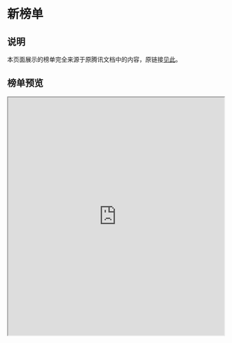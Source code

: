 # 新榜单

## 说明

本页面展示的榜单完全来源于原腾讯文档中的内容，原链接[见此](https://docs.qq.com/sheet/DTUhETnNCQ0RoRm9v)。

## 榜单预览

<iframe src="https://docs.qq.com/sheet/DTUhETnNCQ0RoRm9v"
        style="width:100%; aspect-ratio:1/1.1;">
</iframe>

